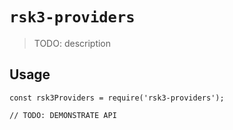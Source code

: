 # `rsk3-providers`

> TODO: description

## Usage

```
const rsk3Providers = require('rsk3-providers');

// TODO: DEMONSTRATE API
```
